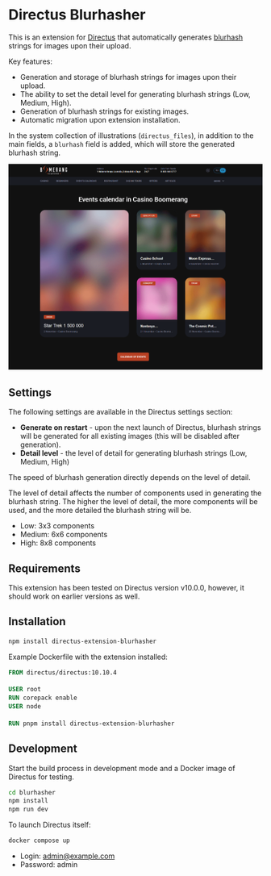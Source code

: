 # Directus Blurhasher

This is an extension for [Directus](https://github.com/directus/directus) that automatically generates [blurhash](https://github.com/woltapp/blurhash/) strings for images upon their upload.

Key features:
- Generation and storage of blurhash strings for images upon their upload.
- The ability to set the detail level for generating blurhash strings (Low, Medium, High).
- Generation of blurhash strings for existing images.
- Automatic migration upon extension installation.

In the system collection of illustrations (`directus_files`), in addition to the main fields, a `blurhash` field is added, which will store the generated blurhash string.

![screen](./docs/screenshot.png)

## Settings
The following settings are available in the Directus settings section:
- **Generate on restart** - upon the next launch of Directus, blurhash strings will be generated for all existing images (this will be disabled after generation).
- **Detail level** - the level of detail for generating blurhash strings (Low, Medium, High)

The speed of blurhash generation directly depends on the level of detail.

The level of detail affects the number of components used in generating the blurhash string. The higher the level of detail, the more components will be used, and the more detailed the blurhash string will be.

- Low: 3x3 components
- Medium: 6x6 components
- High: 8x8 components

## Requirements

This extension has been tested on Directus version v10.0.0, however, it should work on earlier versions as well.

## Installation

```bash
npm install directus-extension-blurhasher
```

Example Dockerfile with the extension installed:

```Dockerfile
FROM directus/directus:10.10.4

USER root
RUN corepack enable
USER node

RUN pnpm install directus-extension-blurhasher
```

## Development
Start the build process in development mode and a Docker image of Directus for testing.

```bash
cd blurhasher
npm install
npm run dev
```
To launch Directus itself:
    
```bash
docker compose up
```

- Login: admin@example.com
- Password: admin